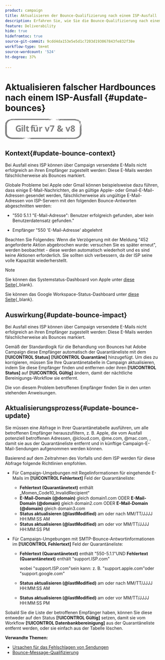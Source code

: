 ```yaml
---
product: campaign
title: Aktualisieren der Bounce-Qualifizierung nach einem ISP-Ausfall
description: Erfahren Sie, wie Sie die Bounce-Qualifizierung nach einem ISP-Ausfall aktualisieren
feature: Deliverability
hide: true
hidefromtoc: true
source-git-commit: 9cdd4da153e5e5d1c7203d193067843fe832f38e
workflow-type: tm+mt
source-wordcount: '524'
ht-degree: 37%

---
```


# Aktualisieren falscher Hardbounces nach einem ISP-Ausfall {#update-bounces}

![](../../assets/common.svg)

## Kontext{#update-bounce-context}

Bei Ausfall eines ISP können über Campaign versendete E-Mails nicht erfolgreich an ihren Empfänger zugestellt werden: Diese E-Mails werden fälschlicherweise als Bounces markiert.

Globale Probleme bei Apple oder Gmail können beispielsweise dazu führen, dass einige E-Mail-Nachrichten, die an gültige Apple- oder Gmail-E-Mail-Adressen gesendet werden, fälschlicherweise als ungültige E-Mail-Adressen von ISP-Servern mit den folgenden Bounce-Antworten abgeschnitten werden:

* &quot;550 5.1.1 &quot;E-Mail-Adresse&quot;: Benutzer erfolgreich gefunden, aber kein Benutzerdatensatz gefunden.&quot;

* Empfänger &quot;550 &#39;E-Mail-Adresse&#39; abgelehnt

Beachten Sie Folgendes: Wenn die Verzögerung mit der Meldung &quot;452 angeforderte Aktion abgebrochen wurde: versuchen Sie es später erneut&quot;, werden beobachtet - diese werden automatisch wiederholt und es sind keine Aktionen erforderlich. Sie sollten sich verbessern, da der ISP seine volle Kapazität wiederherstellt.

>[!NOTE]
>
>Sie können das Systemstatus-Dashboard von Apple unter [diese Seite](https://www.apple.com/de/support/systemstatus/){_blank}.
>
>Sie können das Google Workspace-Status-Dashboard unter [diese Seite](https://www.google.com/appsstatus#hl=de&amp;v=status){_blank}.

## Auswirkung{#update-bounce-impact}

Bei Ausfall eines ISP können über Campaign versendete E-Mails nicht erfolgreich an ihren Empfänger zugestellt werden: Diese E-Mails werden fälschlicherweise als Bounces markiert.

Gemäß der Standardlogik für die Behandlung von Bounces hat Adobe Campaign diese Empfänger automatisch der Quarantäneliste mit dem **[!UICONTROL Status]** **[!UICONTROL Quarantäne]** hinzugefügt. Um dies zu korrigieren, müssen Sie Ihre Quarantänetabelle in Campaign aktualisieren, indem Sie diese Empfänger finden und entfernen oder ihren **[!UICONTROL Status]** auf **[!UICONTROL Gültig]** ändern, damit der nächtliche Bereinigungs-Workflow sie entfernt.

Die von diesem Problem betroffenen Empfänger finden Sie in den unten stehenden Anweisungen.

## Aktualisierungsprozess{#update-bounce-update}

Sie müssen eine Abfrage in Ihrer Quarantänetabelle ausführen, um alle betroffenen Empfänger herauszufiltern, z. B. Apple, die vom Ausfall potenziell betroffenen Adressen, @icloud.com, @me.com, @mac.com, , damit sie aus der Quarantäneliste entfernt und in künftige Campaign-E-Mail-Sendungen aufgenommen werden können.

Basierend auf dem Zeitrahmen des Vorfalls und dem ISP werden für diese Abfrage folgende Richtlinien empfohlen.

* Für Campaign-Umgebungen mit Regelinformationen für eingehende E-Mails im **[!UICONTROL Fehlertext]** Feld der Quarantäneliste:

   * **Fehlertext (Quarantänetext)** enthält „Momen_Code10_InvalidRecipient“
   * **E-Mail-Domain (@domain)** gleich domain1.com ODER **E-Mail-Domain (@domain)** gleich domain2.com ODER **E-Mail-Domain (@domain)** gleich domain3.com
   * **Status aktualisieren (@lastModified)** am oder nach MM/TT/JJJJ HH:MM:SS AM
   * **Status aktualisieren (@lastModified)** am oder vor MM/TT/JJJJ HH:MM:SS PM

* Für Campaign-Umgebungen mit SMTP-Bounce-Antwortinformationen im **[!UICONTROL Fehlertext]** Feld der Quarantäneliste:

   * **Fehlertext (Quarantänetext)** enthält &quot;550-5.1.1&quot;UND **Fehlertext (Quarantänetext)** enthält &quot;support.ISP.com&quot;

      wobei &quot;support.ISP.com&quot;sein kann: z. B. &quot;support.apple.com&quot;oder &quot;support.google.com&quot;

   * **Status aktualisieren (@lastModified)** am oder nach MM/TT/JJJJ HH:MM:SS AM
   * **Status aktualisieren (@lastModified)** am oder vor MM/TT/JJJJ HH:MM:SS PM


Sobald Sie die Liste der betroffenen Empfänger haben, können Sie diese entweder auf den Status **[!UICONTROL Gültig]** setzen, damit sie vom Workflow **[!UICONTROL Datenbankbereinigung]** aus der Quarantäneliste entfernt werden, oder sie einfach aus der Tabelle löschen.

**Verwandte Themen:**
* [Ursachen für das Fehlschlagen von Sendungen](understanding-delivery-failures.md)
* [Bounce-Message-Qualifizierung](understanding-delivery-failures.md#bounce-mail-qualification)
